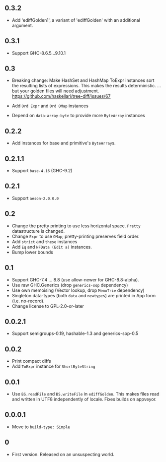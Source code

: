 ## 0.3.2

- Add 'ediffGolden1', a variant of 'ediffGolden' with an additional argument.

## 0.3.1

- Support GHC-8.6.5...9.10.1

## 0.3

- Breaking change:
  Make HashSet and HashMap ToExpr instances sort the resulting
  lists of expressions.
  This makes the results deterministic.
  ... but your golden files will need adjustment.
  https://github.com/haskellari/tree-diff/issues/67

- Add `Ord Expr` and `Ord OMap` instances
- Depend on `data-array-byte` to provide more `ByteArray` instances

## 0.2.2

- Add instances for base and primitive's `ByteArray`s.

## 0.2.1.1

- Support `base-4.16` (GHC-9.2)

## 0.2.1

- Support `aeson-2.0.0.0`

## 0.2

- Change the pretty printing to use less horizontal space.
  `Pretty` datastructure is changed.
- Change `Expr` to use `OMap`; pretty-printing preserves field order.
- Add `strict` and `these` instances
- Add `Eq` and `NFData (Edit a)` instances.
- Bump lower bounds

## 0.1

- Support GHC-7.4 ... 8.8 (use allow-newer for GHC-8.8-alpha).
- Use raw GHC.Generics (drop `generics-sop` dependency)
- Use own memoising (Vector lookup, drop `MemoTrie` dependency)
- Singleton data-types (both `data` and `newtype`s) are printed in App form (i.e. no-record).
- Change license to GPL-2.0-or-later

## 0.0.2.1

- Support semigroups-0.19, hashable-1.3 and generics-sop-0.5

## 0.0.2

- Print compact diffs
- Add `ToExpr` instance for `ShortByteString`

## 0.0.1

- Use `BS.readFile` and `BS.writeFile` in `ediffGolden`.
  This makes files read and written in UTF8 independently of locale.
  Fixes builds on appveyor.

## 0.0.0.1

- Move to `build-type: Simple`

## 0

- First version. Released on an unsuspecting world.
